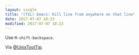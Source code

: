 ```yaml
---
layout: single
title: "(TIL) Emacs: Kill line from anywhere on that line"
date: 2017-07-07 10:23
modified: 2017-07-07 10:23
---
```


Use `M-shift-backspace`.

Via [@UnixToolTip](https://twitter.com/UnixToolTip/status/844951955894124548).

